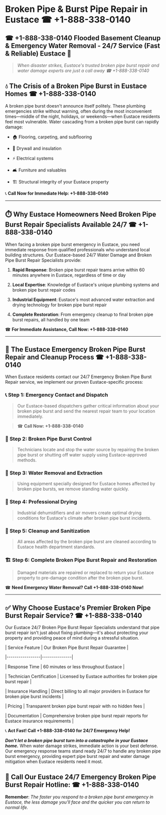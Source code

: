 # Broken Pipe & Burst Pipe Repair in Eustace ☎ +1-888-338-0140  
## ☎ +1-888-338-0140 Flooded Basement Cleanup & Emergency Water Removal - 24/7 Service (Fast & Reliable) Eustace 🚨  

> *When disaster strikes, Eustace's trusted broken pipe burst repair and water damage experts are just a call away ☎ +1-888-338-0140*  

## 💧 The Crisis of a Broken Pipe Burst in Eustace Homes ☎ +1-888-338-0140  

A broken pipe burst doesn't announce itself politely. These plumbing emergencies strike without warning, often during the most inconvenient times—middle of the night, holidays, or weekends—when Eustace residents feel most vulnerable. Water cascading from a broken pipe burst can rapidly damage:  

* 🏠 Flooring, carpeting, and subflooring  
* 🧱 Drywall and insulation  
* ⚡ Electrical systems  
* 🛋️ Furniture and valuables  
* 🏗️ Structural integrity of your Eustace property  

📞 **Call Now for Immediate Help: +1-888-338-0140**  

---  

## ⏱️ Why Eustace Homeowners Need Broken Pipe Burst Repair Specialists Available 24/7 ☎ +1-888-338-0140  

When facing a broken pipe burst emergency in Eustace, you need immediate response from qualified professionals who understand local building structures. Our Eustace-based 24/7 Water Damage and Broken Pipe Burst Repair Specialists provide:  

1. **Rapid Response**: Broken pipe burst repair teams arrive within 60 minutes anywhere in Eustace, regardless of time or day  
2. **Local Expertise**: Knowledge of Eustace's unique plumbing systems and broken pipe burst repair codes  
3. **Industrial Equipment**: Eustace's most advanced water extraction and drying technology for broken pipe burst repair  
4. **Complete Restoration**: From emergency cleanup to final broken pipe burst repairs, all handled by one team  

☎ **For Immediate Assistance, Call Now: +1-888-338-0140**  

---  

## 🔧 The Eustace Emergency Broken Pipe Burst Repair and Cleanup Process ☎ +1-888-338-0140  

When Eustace residents contact our 24/7 Emergency Broken Pipe Burst Repair service, we implement our proven Eustace-specific process:  

### 📞 Step 1: Emergency Contact and Dispatch  
> Our Eustace-based dispatchers gather critical information about your broken pipe burst and send the nearest repair team to your location immediately.  
> ☎ **Call Now: +1-888-338-0140**  

### 🚿 Step 2: Broken Pipe Burst Control  
> Technicians locate and stop the water source by repairing the broken pipe burst or shutting off water supply using Eustace-approved methods.  

### 🌊 Step 3: Water Removal and Extraction  
> Using equipment specially designed for Eustace homes affected by broken pipe bursts, we remove standing water quickly.  

### 💨 Step 4: Professional Drying  
> Industrial dehumidifiers and air movers create optimal drying conditions for Eustace's climate after broken pipe burst incidents.  

### 🧼 Step 5: Cleanup and Sanitization  
> All areas affected by the broken pipe burst are cleaned according to Eustace health department standards.  

### 🏗️ Step 6: Complete Broken Pipe Burst Repair and Restoration  
> Damaged materials are repaired or replaced to return your Eustace property to pre-damage condition after the broken pipe burst.  

☎ **Need Emergency Water Removal? Call +1-888-338-0140 Now!**  

---  

## ✅ Why Choose Eustace's Premier Broken Pipe Burst Repair Service? ☎ +1-888-338-0140  

Our Eustace 24/7 Broken Pipe Burst Repair Specialists understand that pipe burst repair isn't just about fixing plumbing—it's about protecting your property and providing peace of mind during a stressful situation.  

| Service Feature | Our Broken Pipe Burst Repair Guarantee |  
|-----------------|---------------|  
| Response Time | 60 minutes or less throughout Eustace |  
| Technician Certification | Licensed by Eustace authorities for broken pipe burst repair |  
| Insurance Handling | Direct billing to all major providers in Eustace for broken pipe burst incidents |  
| Pricing | Transparent broken pipe burst repair with no hidden fees |  
| Documentation | Comprehensive broken pipe burst repair reports for Eustace insurance requirements |  

📞 **Act Fast! Call +1-888-338-0140 for 24/7 Emergency Help!**  

***Don't let a broken pipe burst turn into a catastrophe in your Eustace home.*** When water damage strikes, immediate action is your best defense. Our emergency response teams stand ready 24/7 to handle any broken pipe burst emergency, providing expert pipe burst repair and water damage mitigation when Eustace residents need it most.  

## 📱 Call Our Eustace 24/7 Emergency Broken Pipe Burst Repair Hotline: ☎ +1-888-338-0140  

**Remember**: *The faster you respond to a broken pipe burst emergency in Eustace, the less damage you'll face and the quicker you can return to normal life.*
